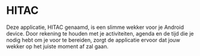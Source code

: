 HITAC
=====
Deze applicatie, HITAC genaamd, is een slimme wekker voor je Android device. Door rekening te houden met je activiteiten, agenda en de tijd die je nodig hebt om je voor te bereiden, zorgt de applicatie ervoor dat jouw wekker op het juiste moment af zal gaan.
